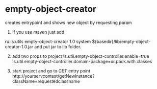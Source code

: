 # empty-object-creator
creates entrypoint and shows new object by requesting param 

1. if you use maven
  just add 
  <dependency>
      <groupId>ru.ls.utils</groupId>
      <artifactId>empty-object-creator</artifactId>
      <version>1.0</version>
      <scope>system</scope>
      <systemPath>${basedir}/lib/empty-object-creator-1.0.jar</systemPath>
  </dependency>
  and put jar to lib folder.

2. add two props to project 
ls.util.empty-object-controller.enable=true
ls.util.empty-object-controller.domain-package=ur.pack.with.classes 

3. start project and go to GET entry point  http://yourservcontext/getNewInstance?className=requestedclassname

